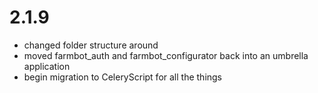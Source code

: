 # 2.1.9
* changed folder structure around
* moved farmbot_auth and farmbot_configurator back into an umbrella application
* begin migration to CeleryScript for all the things